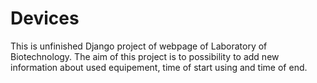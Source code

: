 # Devices
This is unfinished Django project of webpage of Laboratory of Biotechnology. The aim of this project is to possibility to add new information about used equipement, time of start using and time of end.
